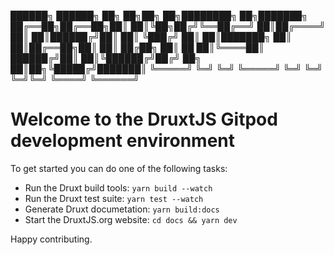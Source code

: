 
██████╗ ██████╗ ██╗   ██╗██╗  ██╗████████╗     ██╗███████╗
██╔══██╗██╔══██╗██║   ██║╚██╗██╔╝╚══██╔══╝     ██║██╔════╝
██║  ██║██████╔╝██║   ██║ ╚███╔╝    ██║        ██║███████╗
██║  ██║██╔══██╗██║   ██║ ██╔██╗    ██║   ██   ██║╚════██║
██████╔╝██║  ██║╚██████╔╝██╔╝ ██╗   ██║██╗╚█████╔╝███████║
╚═════╝ ╚═╝  ╚═╝ ╚═════╝ ╚═╝  ╚═╝   ╚═╝╚═╝ ╚════╝ ╚══════╝

# Welcome to the DruxtJS Gitpod development environment

To get started you can do one of the following tasks:
- Run the Druxt build tools: `yarn build --watch`
- Run the Druxt test suite: `yarn test --watch`
- Generate Druxt documetation: `yarn build:docs`
- Start the DruxtJS.org website: `cd docs && yarn dev`

Happy contributing.

